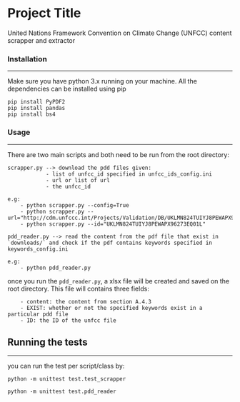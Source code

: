 # Project Title
United Nations Framework Convention on Climate Change (UNFCC) content scrapper and extractor

### Installation
---------
Make sure you have python 3.x running on your machine. All the dependencies can be installed using pip
```
pip install PyPDF2
pip install pandas
pip install bs4
```

### Usage
----------
There are two main scripts and both need to be run from the root directory:
```
scrapper.py --> download the pdd files given:
            - list of unfcc_id specified in unfcc_ids_config.ini
            - url or list of url
            - the unfcc_id

e.g:
    - python scrapper.py --config=True
    - python scrapper.py --url="http://cdm.unfccc.int/Projects/Validation/DB/UKLMN824TUIYJ8PEWAPX96273EQ01L/view.html"
    - python scrapper.py --id="UKLMN824TUIYJ8PEWAPX96273EQ01L"

```

```
pdd_reader.py --> read the content from the pdf file that exist in `downloads/` and check if the pdf contains keywords specified in keywords_config.ini

e.g:
    - python pdd_reader.py
```

once you run the `pdd_reader.py`, a xlsx file will be created and saved on the root directory. This file will contains three fields:
```
    - content: the content from section A.4.3
    - EXIST: whether or not the specified keywords exist in a particular pdd file
    - ID: the ID of the unfcc file
```
## Running the tests
---------
you can run the test per script/class by:
```
python -m unittest test.test_scrapper
```

```
python -m unittest test.pdd_reader
```
